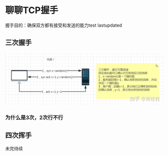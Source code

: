 # 聊聊TCP握手

握手目的：确保双方都有接受和发送的能力test lastupdated

## 三次握手



![img](https://github.com/HanochMa/PictureBed/raw/main/blogs/tcp1.jpg)

### 为什么是3次，2次行不行

## 四次挥手



未完待续